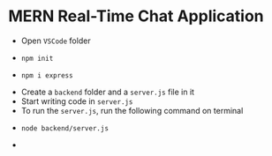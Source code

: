 # MERN Real-Time Chat Application

* Open `VSCode` folder
*     npm init
*     npm i express
* Create a `backend` folder and a `server.js` file in it
* Start writing code in `server.js`
* To run the `server.js`, run the following command on terminal
*     node backend/server.js
* 
